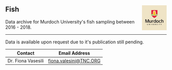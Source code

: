 ## Fish <img src="https://github.com/AquaticEcoDynamics/Peel_ARC/blob/master/Images/Logos/murdoch.png" width="77.5" height="77.5" align="right">

Data archive for Murdoch University's fish sampling between 2016 - 2018.

---

Data is available upon request due to it's publication still pending.

| Contact            | Email Address          |
| ------------------ | ---------------------- |
| Dr. Fiona Vasesili | fiona.valesini@TNC.ORG |
